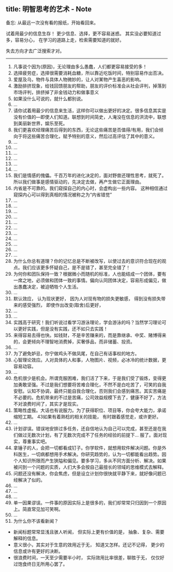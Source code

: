title: 明智思考的艺术 - Note
---

备忘: 从最远一次没有看的报纸，开始看回来。

试着用最少的信息生存！
更少信息、选择，更不容易迷惑。
其实没必要知道过多，容易分心，
在学习的道路上走，检索需要知道的就好。

失去方向才去广泛搜索才对。

---

1. 凡事说个因为(原因)，无论理由多么愚蠢，人们都更容易接受的多！
2. 选择疲劳症，选择很需要消耗血糖，所以靠近吃饭时间，特别容易作出否决。
3. 爱屋及乌，物件与具体人物微妙的，让人对某物产生喜恶的影响。
5. 激励排挤现象，给钱回馈朋友的帮助，朋友的评价标准会从社会评判，掉落到市场评判，排挤掉了非金钱动力和做事意义
6. 如果没什么可说的，就什么都别说。
7. ...
8. 请你试着用最少的信息来生活，这样你可以做出更好的决定。很多信息其实是没有价值的—即使人们知道。联想到时间简史，人淹没在信息的洪流中，联想到美丽新世界，娱乐至死。
9. 我们更喜欢经理痛苦后得到的东西，无论这些痛苦是否值得/有用，我们会倾向于将这些痛苦合理化，赋予特别的意义，然后过高评估了其中的意义。
10. ...
11. ...
12. ...
13. ...
14. ...
15. ...
16. 我们是情感的傀儡。千百万年的进化决定的，面对野兽还理性思考，就死了。所以我们做事是感情驱动的，先决定去做，再产生做它正面理由。
17. 内省是不可靠的。我们窥探自己的内心时，会虚构出一些内容。
这种相信通过窥探内心可以得到真相的情况被称之为“内省错觉”
18. ...
19. ...
20. ...
21. ...
22. ...
23. ...
24. ...
25. ...
26. ...
27. ...
28. ...
29. 为什么你总有道理？你的记忆总是不断被改写，以使过去的意识符合现在的观点。我们应该更多怀疑自己，是不是错了，甚至完全错了！
30. 为何你和团队保持一致？根据微小而随机的标准，人也能结成一个团体，要有一席之地，必须做和团体一致的事情。偏向认同团体决定，容易形成偏见，做出愚蠢决定，被迫牺牲个人生活。
31. ...
32. 默认效应， 认为现状更好， 因为人对现有物的损失更敏感， 得到没有损失带来的感受强烈， 即使作出改变(取舍)后更好，
33. ...
34. ...
35. 实践高于研究！我们听说过看学习游泳理论，学会游泳的吗？当然学习理论可以更好实践，但是没有实践，还不如只去实践！
36. 来得容易去得也快。如钱财，不是辛苦赚来的，而是靠继承、中奖、赌博得来的，会更倾向不理智地消费掉，买奢侈品，而非储蓄、投资。
37. ...
38. 为了避免妒忌，你宁做鸡头不做凤尾，在自己有话事权的地方。
39. 心智理论效应。人对具体的人和事，人物图片、视频，必冰冷的统计数据，更容易动容。
40. ...
41. 危机很少是机会。所谓克服困难，我们活了下来，于是我们受了锻炼，变得更加勇敢坚强。不过是我们想要将苦难合理化，不然不是白吃苦了，可笑的自我安慰。认知不协调，最终只能自我合理化，否则我们会感到痛苦。其实苦痛是不必要的。危机带来的不过是苦痛，公司效益规模下去了，健康不好了，方法不对浪费时间了，其实才是现实。
42. 策略性虚报。大话也有说服力。为了获得职位、项目等，你会夸大能力，承诺缩短工期。
43如果有着熟稔的相关的技能，
有时跟着感觉走，或许更好。
43. ...
44. 计划谬误。错误地安排过多任务，还自信地认为自己可以完成，甚至还是在我们做过无数次计划，有了无数次完成不了任务的经验的前提下… 服了。面对现实，尊重事实吧。
45. 拿锤子的人，会把一切都看成钉子。你学软件，就想用软件解决问题。你是外科医生，一切病都想用手术解决。你研究趋势的，认为一切都能看出趋势。因个人知识所限而产生狭隘和偏见。要多学习，多从不同方面分析、解决。如果被问到一个问题的实质，人们大多会按自己最擅长的领域的思维模式去解释。
46. 问题还没有解决，你会焦虑，但是设立计划你很快就平静下来，就好像问题已经解决了似的。
47. ...
48. ...
49. ...
50. 单一因果谬误。一件事的原因实际上是很多的，我们却常常只归因到一个原因上。简直常见加可笑啊。
51. ...
52. 为什么你不该看新闻？

- 新闻标题常常显浅且骇人听闻，
但实际上更有价值的是，
抽象、复杂、需要解释的信息。
- 意义很小，其实对于生意的效用近于无，
知道又怎样。还记不记得，
更少的信息或许有更好的决断。
- 很浪费时间，一天至少需要半小时，
实际效用比率很差，聊胜于无，
仅仅好过饱食终日无所用心罢了。
